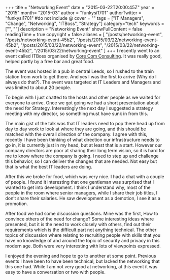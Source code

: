 +++
title = "Networking Event"
date = "2015-03-22T20:00:45Z"
year = "2015"
month= "2015-03"
author = "funkysi1701"
authorTwitter = "funkysi1701" #do not include @
cover = ""
tags = ["IT Managers", "Change", "Networking", "ITBoss", "Strategy"]
category="tech"
keywords = ["", ""]
description =  "Networking Event"
showFullContent = false
readingTime = true
copyright = false
aliases = [
    "/posts/networking-event",
    "/posts/networking-event-45b2",
    "/posts/2015/03/22/networking-event-45b2",
    "/posts/2015/03/22/networking-event",
    "/2015/03/22/networking-event-45b2",
    "/2015/03/22/networking-event"
]
+++
I recently went to an event called ITBoss organised by [Core Com Consulting](http://www.corecomconsulting.co.uk/blog/archive?tag=276). It was really good, helped partly by a free bar and great food.

The event was hosted in a pub in central Leeds, so I rushed to the train station from work to get there. And yes I was the first to arrive (Why do I always do that?). The event was targeted at IT Leaders and Managers and was limited to about 20 people.

To begin with I just chatted to the hosts and other people as we waited for everyone to arrive. Once we got going we had a short presentation about the need for Strategy. Interestingly the next day I suggested a strategy meeting with my director, so something must have sunk in from this.

The main gist of the talk was that IT leaders need to pop there head up from day to day work to look at where they are going, and this should be matched with the overall direction of the company. I agree with this, recently I have been thinking of what direction our infrastructure needs to go in, it is currently just in my head, but at least that is a start. However our company directors are poor at sharing their long term vision, so it is hard for me to know where the company is going. I need to step up and challenge this behavior, so I can deliver the changes that are needed. Not easy but that is what the best IT leaders are doing.

After this we broke for food, which was very nice. I had a chat with a couple of people. I found it interesting that one gentleman was surprised that I wanted to get into development. I think I understand why, most of the people in the room where senior managers, while I share their job titles, I don’t share their salaries. He saw development as a demotion, I see it as a promotion.

After food we had some discussion questions. Mine was the first, How to convince others of the need for change? Some interesting ideas where presented, but it is the need to work closely with others, find out their requirements which is the difficult part not anything technical. The other topics of discussion where relating to recruiting people with skills that you have no knowledge of and around the topic of security and privacy in this modern age. Both were very interesting with lots of viewpoints expressed.

I enjoyed the evening and hope to go to another at some point. Previous events I have been to have been technical, but lacked the networking that this one had. While I am not very good at networking, at this event it was easy to have a conversation or two with people.